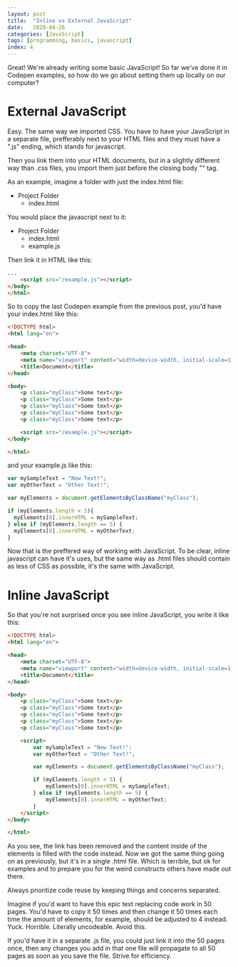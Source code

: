```yaml
---
layout: post
title:  "Inline vs External JavaScript"
date:   2020-04-26
categories: [JavaScript]
tags: [programming, basics, javascript]
index: 4
---
```


Great! We're already writing some basic JavaScript! So far we've done it in Codepen examples, so how do we go about setting them up locally on our computer?

# External JavaScript

Easy. The same way we imported CSS. You have to have your JavaScript in a separate file, prefferably next to your HTML files and they must have a ".js" ending, which stands for javascript.

Then you link them into your HTML documents, but in a slightly different way than .css files, you import them just before the closing body "</body>" tag. 

As an example, imagine a folder with just the index.html file:

* Project Folder
  * index.html

You would place the javascript next to it:

* Project Folder
  * index.html
  * example.js

Then link it in HTML like this:

```html
...
    <script src="/example.js"></script>
</body>
</html>
```

So to copy the last Codepen example from the previous post, you'd have your index.html like this:

```html
<!DOCTYPE html>
<html lang="en">

<head>
    <meta charset="UTF-8">
    <meta name="viewport" content="width=device-width, initial-scale=1.0">
    <title>Document</title>
</head>

<body>
    <p class="myClass">Some text</p>
    <p class="myClass">Some text</p>
    <p class="myClass">Some text</p>
    <p class="myClass">Some text</p>
    <p class="myClass">Some text</p>

    <script src="/example.js"></script>
</body>

</html>
```

and your example.js like this:

```javascript
var mySampleText = "New Text!";
var myOtherText = "Other Text!";

var myElements = document.getElementsByClassName("myClass");

if (myElements.length < 5){
  myElements[0].innerHTML = mySampleText;  
} else if (myElements.length == 5) {
  myElements[0].innerHTML = myOtherText;  
}
```

Now that is the preffered way of working with JavaScript. To be clear, inline javascript can have it's uses, but the same way as .html files should contain as less of CSS as possible, it's the same with JavaScript. 

# Inline JavaScript

So that you're not surprised once you see inline JavaScript, you write it like this:

```html
<!DOCTYPE html>
<html lang="en">

<head>
    <meta charset="UTF-8">
    <meta name="viewport" content="width=device-width, initial-scale=1.0">
    <title>Document</title>
</head>

<body>
    <p class="myClass">Some text</p>
    <p class="myClass">Some text</p>
    <p class="myClass">Some text</p>
    <p class="myClass">Some text</p>
    <p class="myClass">Some text</p>

    <script>
        var mySampleText = "New Text!";
        var myOtherText = "Other Text!";

        var myElements = document.getElementsByClassName("myClass");

        if (myElements.length < 5) {
            myElements[0].innerHTML = mySampleText;
        } else if (myElements.length == 5) {
            myElements[0].innerHTML = myOtherText;
        }
    </script>
</body>

</html>
```

As you see, the link has been removed and the content inside of the <script></script> elements is filled with the code instead. Now we got the same thing going on as previously, but it's in a single .html file. Which is terrible, but ok for examples and to prepare you for the weird constructs others have made out there.

Always prioritize code reuse by keeping things and concerns separated. 

Imagine if you'd want to have this epic text replacing code work in 50 pages. You'd have to copy it 50 times and then change it 50 times each time the amount of elements, for example, should be adjusted to 4 instead. Yuck. Horrible. Literally uncodeable. Avoid this.

If you'd have it in a separate .js file, you could just link it into the 50 pages once, then any changes you add in that one file will propagate to all 50 pages as soon as you save the file. Strive for efficiency.
